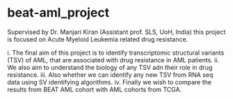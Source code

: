 # beat-aml_project
Supervised by Dr. Manjari Kiran (Assistant prof. SLS, UoH, India) this project is focused on Acute Myeloid Leukemia related drug resistance.

i.   The final aim of this project is to identify transcriptomic structural variants (TSV) of AML, that are associated with drug resistance in AML patients.
ii.  We also aim to understand the biology of any TSV adn their role in drug resistance.
iii. Also whether we can identify any new TSV from RNA seq data using SV identifying algorithms.
iv.  Finally we wish to compare the results from BEAT AML cohort with AML cohorts from TCGA.
